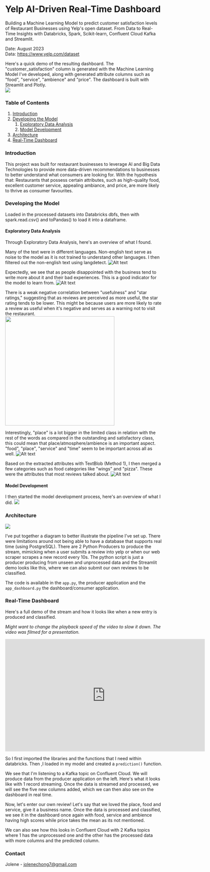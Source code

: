 # Yelp AI-Driven Real-Time Dashboard

Building a Machine Learning Model to predict customer satisfaction levels of Restaurant Businesses using Yelp's open dataset. From Data to Real-Time Insights with Databricks, Spark, Scikit-learn, Confluent Cloud Kafka and Streamlit.

Date: August 2023<br/>
Data: https://www.yelp.com/dataset

Here's a quick demo of the resulting dashboard. The "customer_satisfaction" column is generated with the Machine Learning Model I've developed, along with generated attribute columns such as "food", "service", "ambience" and "price". The dashboard is built with Streamlit and Plotly.<br/>
<img src="./assets/stream_demo_sped_up.gif">

### Table of Contents
1. [Introduction](#introduction)
2. [Developing the Model](#developing-the-model)
    1. [Exploratory Data Analysis](#exploratory-data-analysis)
    2. [Model Development](#model-development)
3. [Architecture](#architecture)
4. [Real-Time Dashboard](#real-time-dashboard)

### Introduction
This project was built for restaurant businesses to leverage AI and Big Data Technologies to provide more data-driven recommendations to businesses to better understand what consumers are looking for. With the hypothesis that: Restaurants that possess certain attributes, such as high-quality food, excellent customer service, appealing ambiance, and price, are more likely to thrive as consumer favourites.

### Developing the Model

Loaded in the processed datasets into Databricks dbfs, then with spark.read.csv() and toPandas() to load it into a dataframe.

#### Exploratory Data Analysis

Through Exploratory Data Analysis, here's an overview of what I found.

Many of the text were in different languages. Non-english text serve as noise to the model as it is not trained to understand other languages. I then filtered out the non-english text using langdetect.
![Alt text](assets/image.png)

Expectedly, we see that as people disappointed with the business tend to write more about it and their bad experiences. This is a good indicator for the model to learn from.
![Alt text](assets/image-2.png)

There is a weak negative correlation between "usefulness" and "star ratings," suggesting that as reviews are perceived as more useful, the star rating tends to be lower. This might be because users are more likely to rate a review as useful when it's negative and serves as a warning not to visit the restaurant.<br/>
<img src="./assets/image-1.png" width="350" height="350">

Interestingly, "place" is a lot bigger in the limited class in relation with the rest of the words as compared in the outstanding and satisfactory class, this could mean that place/atmosphere/ambience is an important aspect. "food", "place", "service" and "time" seem to be important across all as well.
![Alt text](assets/image-3.png)

Based on the extracted attributes with TextBlob (Method 1), I then merged a few categories such as food categories like "wings" and "pizza". These were the attributes that most reviews talked about.
![Alt text](assets/image-4.png)

#### Model Development
I then started the model development process, here's an overview of what I did.
<img src="./assets/model_development_process.png">

### Architecture

<img src="./assets/architecture.png">

I’ve put together a diagram to better illustrate the pipeline I’ve set up. There were limitations around not being able to have a database that supports real time (using PostgreSQL). There are 2 Python Producers to produce the stream, mimicking when a user submits a review into yelp or when our web scraper scrapes a new record every 10s. The python script is just a producer producing from unseen and unprocessed data and the Streamlit demo looks like this, where we can also submit our own reviews to be classified.

The code is available in the `app.py`, the producer application and the `app_dashboard.py` the dashboard/consumer application.


### Real-Time Dashboard
Here's a full demo of the stream and how it looks like when a new entry is produced and classified.

<i>Might want to change the playback speed of the video to slow it down. The video was filmed for a presentation.</i>

<iframe src="https://player.vimeo.com/video/873609642?h=19637177fd" width="640" height="360" frameborder="0" allow="autoplay; fullscreen; picture-in-picture" allowfullscreen></iframe>

So I first imported the libraries and the functions that I need within databricks. Then ,I loaded in my model and created a `prediction()` function.

We see that I'm listening to a Kafka topic on Confluent Cloud. We will produce data from the producer application on the left. Here's what it looks like with 1 record streaming. Once the data is streamed and processed, we will see the five new columns added, which we can then also see on the dashboard in real time.

Now, let's enter our own review! Let's say that we loved the place, food and service, give it a business name. Once the data is processed and classified, we see it in the dashboard once again with food, service and ambience having high scores while price takes the mean as its not mentioned.

We can also see how this looks in Confluent Cloud with 2 Kafka topics where 1 has the unprocessed one and the other has the processed data with more columns and the predicted column.


### Contact
Jolene - [jolenechong7@gmail.com](mailto:jolenechong7@gmail.com) <br>